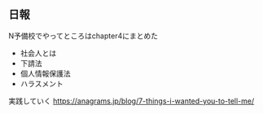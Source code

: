 ## 日報
N予備校でやってところはchapter4にまとめた

- 社会人とは
- 下請法
- 個人情報保護法
- ハラスメント

実践していく
https://anagrams.jp/blog/7-things-i-wanted-you-to-tell-me/
